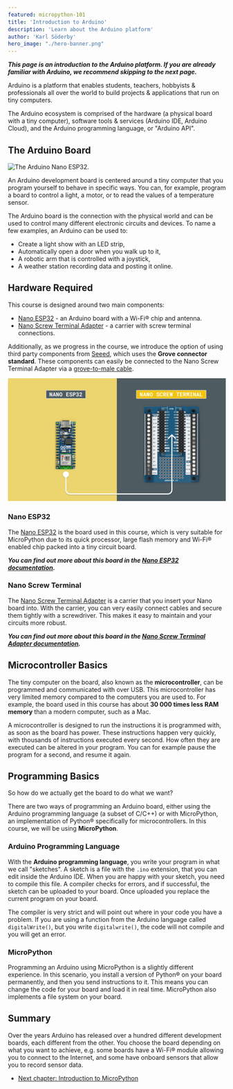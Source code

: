 ```yaml
---
featured: micropython-101
title: 'Introduction to Arduino'
description: 'Learn about the Arduino platform'
author: 'Karl Söderby'
hero_image: "./hero-banner.png"
---
```


***This page is an introduction to the Arduino platform. If you are already familiar with Arduino, we recommend skipping to the next page.***

Arduino is a platform that enables students, teachers, hobbyists & professionals all over the world to build projects & applications that run on tiny computers.

The Arduino ecosystem is comprised of the hardware (a physical board with a tiny computer), software tools & services (Arduino IDE, Arduino Cloud), and the Arduino programming language, or "Arduino API".

## The Arduino Board

![The Arduino Nano ESP32.](assets/nano-esp32.png)

An Arduino development board is centered around a tiny computer that you program yourself to behave in specific ways. You can, for example, program a board to control a light, a motor, or to read the values of a temperature sensor.

The Arduino board is the connection with the physical world and can be used to control many different electronic circuits and devices. To name a few examples, an Arduino can be used to:
- Create a light show with an LED strip,
- Automatically open a door when you walk up to it,
- A robotic arm that is controlled with a joystick,
- A weather station recording data and posting it online.

## Hardware Required

This course is designed around two main components:
- [Nano ESP32](https://store.arduino.cc/products/nano-esp32) - an Arduino board with a Wi-Fi® chip and antenna. 
- [Nano Screw Terminal Adapter](https://store.arduino.cc/products/nano-screw-terminal) - a carrier with screw terminal connections.

Additionally, as we progress in the course, we introduce the option of using third party components from [Seeed](https://www.seeedstudio.com/), which uses the **Grove connector standard**. These components can easily be connected to the Nano Screw Terminal Adapter via a [grove-to-male cable](https://store.arduino.cc/products/grove-4-pin-male-to-grove-4-pin-cable-5-pcs).

![Mount the Nano ESP32 on the Nano Screw terminal.](assets/esp32-terminal.png)

### Nano ESP32

The [Nano ESP32](https://store.arduino.cc/products/nano-esp32) is the board used in this course, which is very suitable for MicroPython due to its quick processor, large flash memory and Wi-Fi® enabled chip packed into a tiny circuit board.

***You can find out more about this board in the [Nano ESP32 documentation](/hardware/nano-esp32).***

### Nano Screw Terminal

The [Nano Screw Terminal Adapter](https://store.arduino.cc/products/nano-screw-terminal) is a carrier that you insert your Nano board into. With the carrier, you can very easily connect cables and secure them tightly with a screwdriver. This makes it easy to maintain and your circuits more robust.

***You can find out more about this board in the [Nano Screw Terminal Adapter documentation](/hardware/nano-screw-terminal-adapter).***


## Microcontroller Basics

The tiny computer on the board, also known as the **microcontroller**, can be programmed and communicated with over USB. This microcontroller has very limited memory compared to the computers you are used to. For example, the board used in this course has about **30 000 times less RAM memory** than a modern computer, such as a Mac.

A microcontroller is designed to run the instructions it is programmed with, as soon as the board has power. These instructions happen very quickly, with thousands of instructions executed every second. How often they are executed can be altered in your program. You can for example pause the program for a second, and resume it again.

## Programming Basics

So how do we actually get the board to do what we want?

There are two ways of programming an Arduino board, either using the Arduino programming language (a subset of C/C++) or with MicroPython, an implementation of Python® specifically for microcontrollers. In this course, we will be using **MicroPython**. 

### Arduino Programming Language

With the **Arduino programming language**, you write your program in what we call "sketches". A sketch is a file with the `.ino` extension, that you can edit inside the Arduino IDE. When you are happy with your sketch, you need to compile this file. A compiler checks for errors, and if successful, the sketch can be uploaded to your board. Once uploaded you replace the current program on your board.

The compiler is very strict and will point out where in your code you have a problem. If you are using a function from the Arduino language called `digitalWrite()`, but you write `digitalwrite()`, the code will not compile and you will get an error.

### MicroPython

Programming an Arduino using MicroPython is a slightly different experience. In this scenario, you install a version of Python® on your board permanently, and then you send instructions to it. This means you can change the code for your board and load it in real time. MicroPython also implements a file system on your board.

## Summary

Over the years Arduino has released over a hundred different development boards, each different from the other. You choose the board depending on what you want to achieve, e.g. some boards have a Wi-Fi® module allowing you to connect to the Internet, and some have onboard sensors that allow you to record sensor data.

- [Next chapter: Introduction to MicroPython](/micropython-course/course/introduction-python)
